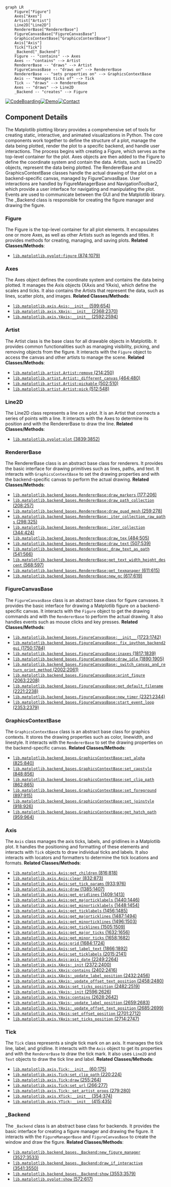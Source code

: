 ```mermaid
graph LR
    Figure["Figure"]
    Axes["Axes"]
    Artist["Artist"]
    Line2D["Line2D"]
    RendererBase["RendererBase"]
    FigureCanvasBase["FigureCanvasBase"]
    GraphicsContextBase["GraphicsContextBase"]
    Axis["Axis"]
    Tick["Tick"]
    _Backend["_Backend"]
    Figure -- "contains" --> Axes
    Axes -- "contains" --> Artist
    RendererBase -- "draws" --> Artist
    FigureCanvasBase -- "draws on" --> RendererBase
    RendererBase -- "sets properties on" --> GraphicsContextBase
    Axis -- "manages ticks of" --> Tick
    Tick -- "draws" --> RendererBase
    Axes -- "draws" --> Line2D
    _Backend -- "creates" --> Figure
```
[![CodeBoarding](https://img.shields.io/badge/Generated%20by-CodeBoarding-9cf?style=flat-square)](https://github.com/CodeBoarding/GeneratedOnBoardings)[![Demo](https://img.shields.io/badge/Try%20our-Demo-blue?style=flat-square)](https://www.codeboarding.org/demo)[![Contact](https://img.shields.io/badge/Contact%20us%20-%20codeboarding@gmail.com-lightgrey?style=flat-square)](mailto:codeboarding@gmail.com)

## Component Details

The Matplotlib plotting library provides a comprehensive set of tools for creating static, interactive, and animated visualizations in Python. The core components work together to define the structure of a plot, manage the data being plotted, render the plot to a specific backend, and handle user interactions. The process begins with creating a Figure, which serves as the top-level container for the plot. Axes objects are then added to the Figure to define the coordinate system and contain the data. Artists, such as Line2D objects, represent the data being plotted. The RendererBase and GraphicsContextBase classes handle the actual drawing of the plot on a backend-specific canvas, managed by FigureCanvasBase. User interactions are handled by FigureManagerBase and NavigationToolbar2, which provide a user interface for navigating and manipulating the plot. Events are used to communicate between the GUI and the Matplotlib library. The _Backend class is responsible for creating the figure manager and drawing the figure.

### Figure
The Figure is the top-level container for all plot elements. It encapsulates one or more Axes, as well as other Artists such as legends and titles. It provides methods for creating, managing, and saving plots.
**Related Classes/Methods**:

- <a href="https://github.com/matplotlib/matplotlib/blob/master/lib/matplotlib/pyplot.py#L874-L1079" target="_blank" rel="noopener noreferrer">`lib.matplotlib.pyplot:figure` (874:1079)</a>


### Axes
The Axes object defines the coordinate system and contains the data being plotted. It manages the Axis objects (XAxis and YAxis), which define the scales and ticks. It also contains the Artists that represent the data, such as lines, scatter plots, and images.
**Related Classes/Methods**:

- <a href="https://github.com/matplotlib/matplotlib/blob/master/lib/matplotlib/axis.py#L599-L654" target="_blank" rel="noopener noreferrer">`lib.matplotlib.axis.Axis:__init__` (599:654)</a>
- <a href="https://github.com/matplotlib/matplotlib/blob/master/lib/matplotlib/axis.py#L2368-L2370" target="_blank" rel="noopener noreferrer">`lib.matplotlib.axis.XAxis:__init__` (2368:2370)</a>
- <a href="https://github.com/matplotlib/matplotlib/blob/master/lib/matplotlib/axis.py#L2592-L2594" target="_blank" rel="noopener noreferrer">`lib.matplotlib.axis.YAxis:__init__` (2592:2594)</a>


### Artist
The Artist class is the base class for all drawable objects in Matplotlib. It provides common functionalities such as managing visibility, picking, and removing objects from the figure. It interacts with the `Figure` object to access the canvas and other artists to manage the scene.
**Related Classes/Methods**:

- <a href="https://github.com/matplotlib/matplotlib/blob/master/lib/matplotlib/artist.py#L214-L250" target="_blank" rel="noopener noreferrer">`lib.matplotlib.artist.Artist:remove` (214:250)</a>
- <a href="https://github.com/matplotlib/matplotlib/blob/master/lib/matplotlib/artist.py#L464-L480" target="_blank" rel="noopener noreferrer">`lib.matplotlib.artist.Artist:_different_canvas` (464:480)</a>
- <a href="https://github.com/matplotlib/matplotlib/blob/master/lib/matplotlib/artist.py#L502-L510" target="_blank" rel="noopener noreferrer">`lib.matplotlib.artist.Artist:pickable` (502:510)</a>
- <a href="https://github.com/matplotlib/matplotlib/blob/master/lib/matplotlib/artist.py#L512-L548" target="_blank" rel="noopener noreferrer">`lib.matplotlib.artist.Artist:pick` (512:548)</a>


### Line2D
The Line2D class represents a line on a plot. It is an Artist that connects a series of points with a line. It interacts with the Axes to determine its position and with the RendererBase to draw the line.
**Related Classes/Methods**:

- <a href="https://github.com/matplotlib/matplotlib/blob/master/lib/matplotlib/pyplot.py#L3839-L3852" target="_blank" rel="noopener noreferrer">`lib.matplotlib.pyplot:plot` (3839:3852)</a>


### RendererBase
The RendererBase class is an abstract base class for renderers. It provides the basic interface for drawing primitives such as lines, paths, and text. It interacts with `GraphicsContextBase` to set the drawing properties and with the backend-specific canvas to perform the actual drawing.
**Related Classes/Methods**:

- <a href="https://github.com/matplotlib/matplotlib/blob/master/lib/matplotlib/backend_bases.py#L177-L206" target="_blank" rel="noopener noreferrer">`lib.matplotlib.backend_bases.RendererBase:draw_markers` (177:206)</a>
- <a href="https://github.com/matplotlib/matplotlib/blob/master/lib/matplotlib/backend_bases.py#L208-L257" target="_blank" rel="noopener noreferrer">`lib.matplotlib.backend_bases.RendererBase:draw_path_collection` (208:257)</a>
- <a href="https://github.com/matplotlib/matplotlib/blob/master/lib/matplotlib/backend_bases.py#L259-L278" target="_blank" rel="noopener noreferrer">`lib.matplotlib.backend_bases.RendererBase:draw_quad_mesh` (259:278)</a>
- <a href="https://github.com/matplotlib/matplotlib/blob/master/lib/matplotlib/backend_bases.py#L298-L325" target="_blank" rel="noopener noreferrer">`lib.matplotlib.backend_bases.RendererBase:_iter_collection_raw_paths` (298:325)</a>
- <a href="https://github.com/matplotlib/matplotlib/blob/master/lib/matplotlib/backend_bases.py#L344-L424" target="_blank" rel="noopener noreferrer">`lib.matplotlib.backend_bases.RendererBase:_iter_collection` (344:424)</a>
- <a href="https://github.com/matplotlib/matplotlib/blob/master/lib/matplotlib/backend_bases.py#L484-L505" target="_blank" rel="noopener noreferrer">`lib.matplotlib.backend_bases.RendererBase:draw_tex` (484:505)</a>
- <a href="https://github.com/matplotlib/matplotlib/blob/master/lib/matplotlib/backend_bases.py#L507-L539" target="_blank" rel="noopener noreferrer">`lib.matplotlib.backend_bases.RendererBase:draw_text` (507:539)</a>
- <a href="https://github.com/matplotlib/matplotlib/blob/master/lib/matplotlib/backend_bases.py#L541-L566" target="_blank" rel="noopener noreferrer">`lib.matplotlib.backend_bases.RendererBase:_draw_text_as_path` (541:566)</a>
- <a href="https://github.com/matplotlib/matplotlib/blob/master/lib/matplotlib/backend_bases.py#L568-L597" target="_blank" rel="noopener noreferrer">`lib.matplotlib.backend_bases.RendererBase:get_text_width_height_descent` (568:597)</a>
- <a href="https://github.com/matplotlib/matplotlib/blob/master/lib/matplotlib/backend_bases.py#L611-L615" target="_blank" rel="noopener noreferrer">`lib.matplotlib.backend_bases.RendererBase:get_texmanager` (611:615)</a>
- <a href="https://github.com/matplotlib/matplotlib/blob/master/lib/matplotlib/backend_bases.py#L617-L619" target="_blank" rel="noopener noreferrer">`lib.matplotlib.backend_bases.RendererBase:new_gc` (617:619)</a>


### FigureCanvasBase
The `FigureCanvasBase` class is an abstract base class for figure canvases. It provides the basic interface for drawing a Matplotlib figure on a backend-specific canvas. It interacts with the `Figure` object to get the drawing commands and with the `RendererBase` to perform the actual drawing. It also handles events such as mouse clicks and key presses.
**Related Classes/Methods**:

- <a href="https://github.com/matplotlib/matplotlib/blob/master/lib/matplotlib/backend_bases.py#L1723-L1742" target="_blank" rel="noopener noreferrer">`lib.matplotlib.backend_bases.FigureCanvasBase:__init__` (1723:1742)</a>
- <a href="https://github.com/matplotlib/matplotlib/blob/master/lib/matplotlib/backend_bases.py#L1750-L1784" target="_blank" rel="noopener noreferrer">`lib.matplotlib.backend_bases.FigureCanvasBase:_fix_ipython_backend2gui` (1750:1784)</a>
- <a href="https://github.com/matplotlib/matplotlib/blob/master/lib/matplotlib/backend_bases.py#L1817-L1839" target="_blank" rel="noopener noreferrer">`lib.matplotlib.backend_bases.FigureCanvasBase:inaxes` (1817:1839)</a>
- <a href="https://github.com/matplotlib/matplotlib/blob/master/lib/matplotlib/backend_bases.py#L1890-L1905" target="_blank" rel="noopener noreferrer">`lib.matplotlib.backend_bases.FigureCanvasBase:draw_idle` (1890:1905)</a>
- <a href="https://github.com/matplotlib/matplotlib/blob/master/lib/matplotlib/backend_bases.py#L2002-L2061" target="_blank" rel="noopener noreferrer">`lib.matplotlib.backend_bases.FigureCanvasBase:_switch_canvas_and_return_print_method` (2002:2061)</a>
- <a href="https://github.com/matplotlib/matplotlib/blob/master/lib/matplotlib/backend_bases.py#L2063-L2208" target="_blank" rel="noopener noreferrer">`lib.matplotlib.backend_bases.FigureCanvasBase:print_figure` (2063:2208)</a>
- <a href="https://github.com/matplotlib/matplotlib/blob/master/lib/matplotlib/backend_bases.py#L2221-L2238" target="_blank" rel="noopener noreferrer">`lib.matplotlib.backend_bases.FigureCanvasBase:get_default_filename` (2221:2238)</a>
- <a href="https://github.com/matplotlib/matplotlib/blob/master/lib/matplotlib/backend_bases.py#L2321-L2344" target="_blank" rel="noopener noreferrer">`lib.matplotlib.backend_bases.FigureCanvasBase:new_timer` (2321:2344)</a>
- <a href="https://github.com/matplotlib/matplotlib/blob/master/lib/matplotlib/backend_bases.py#L2353-L2379" target="_blank" rel="noopener noreferrer">`lib.matplotlib.backend_bases.FigureCanvasBase:start_event_loop` (2353:2379)</a>


### GraphicsContextBase
The `GraphicsContextBase` class is an abstract base class for graphics contexts. It stores the drawing properties such as color, linewidth, and linestyle. It interacts with the `RendererBase` to set the drawing properties on the backend-specific canvas.
**Related Classes/Methods**:

- <a href="https://github.com/matplotlib/matplotlib/blob/master/lib/matplotlib/backend_bases.py#L825-L840" target="_blank" rel="noopener noreferrer">`lib.matplotlib.backend_bases.GraphicsContextBase:set_alpha` (825:840)</a>
- <a href="https://github.com/matplotlib/matplotlib/blob/master/lib/matplotlib/backend_bases.py#L848-L856" target="_blank" rel="noopener noreferrer">`lib.matplotlib.backend_bases.GraphicsContextBase:set_capstyle` (848:856)</a>
- <a href="https://github.com/matplotlib/matplotlib/blob/master/lib/matplotlib/backend_bases.py#L862-L865" target="_blank" rel="noopener noreferrer">`lib.matplotlib.backend_bases.GraphicsContextBase:set_clip_path` (862:865)</a>
- <a href="https://github.com/matplotlib/matplotlib/blob/master/lib/matplotlib/backend_bases.py#L897-L915" target="_blank" rel="noopener noreferrer">`lib.matplotlib.backend_bases.GraphicsContextBase:set_foreground` (897:915)</a>
- <a href="https://github.com/matplotlib/matplotlib/blob/master/lib/matplotlib/backend_bases.py#L918-L926" target="_blank" rel="noopener noreferrer">`lib.matplotlib.backend_bases.GraphicsContextBase:set_joinstyle` (918:926)</a>
- <a href="https://github.com/matplotlib/matplotlib/blob/master/lib/matplotlib/backend_bases.py#L959-L964" target="_blank" rel="noopener noreferrer">`lib.matplotlib.backend_bases.GraphicsContextBase:get_hatch_path` (959:964)</a>


### Axis
The `Axis` class manages the axis ticks, labels, and gridlines in a Matplotlib plot. It handles the positioning and formatting of these elements and interacts with `Tick` objects to draw individual ticks and labels. It also interacts with locators and formatters to determine the tick locations and formats.
**Related Classes/Methods**:

- <a href="https://github.com/matplotlib/matplotlib/blob/master/lib/matplotlib/axis.py#L816-L818" target="_blank" rel="noopener noreferrer">`lib.matplotlib.axis.Axis:get_children` (816:818)</a>
- <a href="https://github.com/matplotlib/matplotlib/blob/master/lib/matplotlib/axis.py#L832-L873" target="_blank" rel="noopener noreferrer">`lib.matplotlib.axis.Axis:clear` (832:873)</a>
- <a href="https://github.com/matplotlib/matplotlib/blob/master/lib/matplotlib/axis.py#L933-L976" target="_blank" rel="noopener noreferrer">`lib.matplotlib.axis.Axis:set_tick_params` (933:976)</a>
- <a href="https://github.com/matplotlib/matplotlib/blob/master/lib/matplotlib/axis.py#L1385-L1407" target="_blank" rel="noopener noreferrer">`lib.matplotlib.axis.Axis:draw` (1385:1407)</a>
- <a href="https://github.com/matplotlib/matplotlib/blob/master/lib/matplotlib/axis.py#L1409-L1413" target="_blank" rel="noopener noreferrer">`lib.matplotlib.axis.Axis:get_gridlines` (1409:1413)</a>
- <a href="https://github.com/matplotlib/matplotlib/blob/master/lib/matplotlib/axis.py#L1440-L1446" target="_blank" rel="noopener noreferrer">`lib.matplotlib.axis.Axis:get_majorticklabels` (1440:1446)</a>
- <a href="https://github.com/matplotlib/matplotlib/blob/master/lib/matplotlib/axis.py#L1448-L1454" target="_blank" rel="noopener noreferrer">`lib.matplotlib.axis.Axis:get_minorticklabels` (1448:1454)</a>
- <a href="https://github.com/matplotlib/matplotlib/blob/master/lib/matplotlib/axis.py#L1456-L1485" target="_blank" rel="noopener noreferrer">`lib.matplotlib.axis.Axis:get_ticklabels` (1456:1485)</a>
- <a href="https://github.com/matplotlib/matplotlib/blob/master/lib/matplotlib/axis.py#L1487-L1494" target="_blank" rel="noopener noreferrer">`lib.matplotlib.axis.Axis:get_majorticklines` (1487:1494)</a>
- <a href="https://github.com/matplotlib/matplotlib/blob/master/lib/matplotlib/axis.py#L1496-L1503" target="_blank" rel="noopener noreferrer">`lib.matplotlib.axis.Axis:get_minorticklines` (1496:1503)</a>
- <a href="https://github.com/matplotlib/matplotlib/blob/master/lib/matplotlib/axis.py#L1505-L1509" target="_blank" rel="noopener noreferrer">`lib.matplotlib.axis.Axis:get_ticklines` (1505:1509)</a>
- <a href="https://github.com/matplotlib/matplotlib/blob/master/lib/matplotlib/axis.py#L1632-L1656" target="_blank" rel="noopener noreferrer">`lib.matplotlib.axis.Axis:get_major_ticks` (1632:1656)</a>
- <a href="https://github.com/matplotlib/matplotlib/blob/master/lib/matplotlib/axis.py#L1658-L1682" target="_blank" rel="noopener noreferrer">`lib.matplotlib.axis.Axis:get_minor_ticks` (1658:1682)</a>
- <a href="https://github.com/matplotlib/matplotlib/blob/master/lib/matplotlib/axis.py#L1684-L1724" target="_blank" rel="noopener noreferrer">`lib.matplotlib.axis.Axis:grid` (1684:1724)</a>
- <a href="https://github.com/matplotlib/matplotlib/blob/master/lib/matplotlib/axis.py#L1866-L1892" target="_blank" rel="noopener noreferrer">`lib.matplotlib.axis.Axis:set_label_text` (1866:1892)</a>
- <a href="https://github.com/matplotlib/matplotlib/blob/master/lib/matplotlib/axis.py#L2015-L2141" target="_blank" rel="noopener noreferrer">`lib.matplotlib.axis.Axis:set_ticklabels` (2015:2141)</a>
- <a href="https://github.com/matplotlib/matplotlib/blob/master/lib/matplotlib/axis.py#L2249-L2264" target="_blank" rel="noopener noreferrer">`lib.matplotlib.axis.Axis:axis_date` (2249:2264)</a>
- <a href="https://github.com/matplotlib/matplotlib/blob/master/lib/matplotlib/axis.py#L2372-L2400" target="_blank" rel="noopener noreferrer">`lib.matplotlib.axis.XAxis:_init` (2372:2400)</a>
- <a href="https://github.com/matplotlib/matplotlib/blob/master/lib/matplotlib/axis.py#L2402-L2416" target="_blank" rel="noopener noreferrer">`lib.matplotlib.axis.XAxis:contains` (2402:2416)</a>
- <a href="https://github.com/matplotlib/matplotlib/blob/master/lib/matplotlib/axis.py#L2432-L2456" target="_blank" rel="noopener noreferrer">`lib.matplotlib.axis.XAxis:_update_label_position` (2432:2456)</a>
- <a href="https://github.com/matplotlib/matplotlib/blob/master/lib/matplotlib/axis.py#L2458-L2480" target="_blank" rel="noopener noreferrer">`lib.matplotlib.axis.XAxis:_update_offset_text_position` (2458:2480)</a>
- <a href="https://github.com/matplotlib/matplotlib/blob/master/lib/matplotlib/axis.py#L2482-L2519" target="_blank" rel="noopener noreferrer">`lib.matplotlib.axis.XAxis:set_ticks_position` (2482:2519)</a>
- <a href="https://github.com/matplotlib/matplotlib/blob/master/lib/matplotlib/axis.py#L2596-L2626" target="_blank" rel="noopener noreferrer">`lib.matplotlib.axis.YAxis:_init` (2596:2626)</a>
- <a href="https://github.com/matplotlib/matplotlib/blob/master/lib/matplotlib/axis.py#L2628-L2642" target="_blank" rel="noopener noreferrer">`lib.matplotlib.axis.YAxis:contains` (2628:2642)</a>
- <a href="https://github.com/matplotlib/matplotlib/blob/master/lib/matplotlib/axis.py#L2659-L2683" target="_blank" rel="noopener noreferrer">`lib.matplotlib.axis.YAxis:_update_label_position` (2659:2683)</a>
- <a href="https://github.com/matplotlib/matplotlib/blob/master/lib/matplotlib/axis.py#L2685-L2699" target="_blank" rel="noopener noreferrer">`lib.matplotlib.axis.YAxis:_update_offset_text_position` (2685:2699)</a>
- <a href="https://github.com/matplotlib/matplotlib/blob/master/lib/matplotlib/axis.py#L2701-L2712" target="_blank" rel="noopener noreferrer">`lib.matplotlib.axis.YAxis:set_offset_position` (2701:2712)</a>
- <a href="https://github.com/matplotlib/matplotlib/blob/master/lib/matplotlib/axis.py#L2714-L2747" target="_blank" rel="noopener noreferrer">`lib.matplotlib.axis.YAxis:set_ticks_position` (2714:2747)</a>


### Tick
The `Tick` class represents a single tick mark on an axis. It manages the tick line, label, and gridline. It interacts with the `Axis` object to get its properties and with the `RendererBase` to draw the tick mark. It also uses `Line2D` and `Text` objects to draw the tick line and label.
**Related Classes/Methods**:

- <a href="https://github.com/matplotlib/matplotlib/blob/master/lib/matplotlib/axis.py#L60-L175" target="_blank" rel="noopener noreferrer">`lib.matplotlib.axis.Tick:__init__` (60:175)</a>
- <a href="https://github.com/matplotlib/matplotlib/blob/master/lib/matplotlib/axis.py#L220-L224" target="_blank" rel="noopener noreferrer">`lib.matplotlib.axis.Tick:set_clip_path` (220:224)</a>
- <a href="https://github.com/matplotlib/matplotlib/blob/master/lib/matplotlib/axis.py#L255-L264" target="_blank" rel="noopener noreferrer">`lib.matplotlib.axis.Tick:draw` (255:264)</a>
- <a href="https://github.com/matplotlib/matplotlib/blob/master/lib/matplotlib/axis.py#L266-L277" target="_blank" rel="noopener noreferrer">`lib.matplotlib.axis.Tick:set_url` (266:277)</a>
- <a href="https://github.com/matplotlib/matplotlib/blob/master/lib/matplotlib/axis.py#L279-L280" target="_blank" rel="noopener noreferrer">`lib.matplotlib.axis.Tick:_set_artist_props` (279:280)</a>
- <a href="https://github.com/matplotlib/matplotlib/blob/master/lib/matplotlib/axis.py#L354-L374" target="_blank" rel="noopener noreferrer">`lib.matplotlib.axis.XTick:__init__` (354:374)</a>
- <a href="https://github.com/matplotlib/matplotlib/blob/master/lib/matplotlib/axis.py#L415-L435" target="_blank" rel="noopener noreferrer">`lib.matplotlib.axis.YTick:__init__` (415:435)</a>


### _Backend
The `_Backend` class is an abstract base class for backends. It provides the basic interface for creating a figure manager and drawing the figure. It interacts with the `FigureManagerBase` and `FigureCanvasBase` to create the window and draw the figure.
**Related Classes/Methods**:

- <a href="https://github.com/matplotlib/matplotlib/blob/master/lib/matplotlib/backend_bases.py#L3527-L3533" target="_blank" rel="noopener noreferrer">`lib.matplotlib.backend_bases._Backend:new_figure_manager` (3527:3533)</a>
- <a href="https://github.com/matplotlib/matplotlib/blob/master/lib/matplotlib/backend_bases.py#L3541-L3550" target="_blank" rel="noopener noreferrer">`lib.matplotlib.backend_bases._Backend:draw_if_interactive` (3541:3550)</a>
- <a href="https://github.com/matplotlib/matplotlib/blob/master/lib/matplotlib/backend_bases.py#L3553-L3579" target="_blank" rel="noopener noreferrer">`lib.matplotlib.backend_bases._Backend:show` (3553:3579)</a>
- <a href="https://github.com/matplotlib/matplotlib/blob/master/lib/matplotlib/pyplot.py#L572-L617" target="_blank" rel="noopener noreferrer">`lib.matplotlib.pyplot:show` (572:617)</a>
